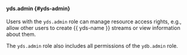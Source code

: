 #### yds.admin {#yds-admin}

Users with the `yds.admin` role can manage resource access rights, e.g., allow other users to create {{ yds-name }} streams or view information about them.

The `yds.admin` role also includes all permissions of the `ydb.admin` role.
